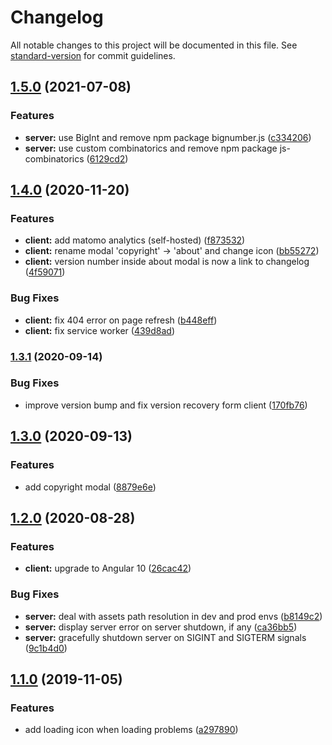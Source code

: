 # Changelog

All notable changes to this project will be documented in this file. See [standard-version](https://github.com/conventional-changelog/standard-version) for commit guidelines.

## [1.5.0](https://github.com/LoicViennois/Project-Euler-Solver/compare/v1.4.0...v1.5.0) (2021-07-08)


### Features

* **server:** use BigInt and remove npm package bignumber.js ([c334206](https://github.com/LoicViennois/Project-Euler-Solver/commit/c334206c2efc3f5ee08caffcbb7825e3303c0123))
* **server:** use custom combinatorics and remove npm package js-combinatorics ([6129cd2](https://github.com/LoicViennois/Project-Euler-Solver/commit/6129cd2c8e10bc8647810754ac564742bbd479e4))

## [1.4.0](https://github.com/LoicViennois/Project-Euler-Solver/compare/v1.3.1...v1.4.0) (2020-11-20)


### Features

* **client:** add matomo analytics (self-hosted) ([f873532](https://github.com/LoicViennois/Project-Euler-Solver/commit/f873532a6c484354503e48d8943130e6f7d201db))
* **client:** rename modal 'copyright' -> 'about' and change icon ([bb55272](https://github.com/LoicViennois/Project-Euler-Solver/commit/bb5527209cd6fba6923c8172f7c3537233833c5a))
* **client:** version number inside about modal is now a link to changelog ([4f59071](https://github.com/LoicViennois/Project-Euler-Solver/commit/4f590718eacc0e6b247afa0d7c4e840b22f92cba))


### Bug Fixes

* **client:** fix 404 error on page refresh ([b448eff](https://github.com/LoicViennois/Project-Euler-Solver/commit/b448eff9481fe4f709dbdae0f0697c94681534f7))
* **client:** fix service worker ([439d8ad](https://github.com/LoicViennois/Project-Euler-Solver/commit/439d8ad27a383d2ba43359bec62c686dfe2d6154))

### [1.3.1](https://github.com/LoicViennois/Project-Euler-Solver/compare/v1.3.0...v1.3.1) (2020-09-14)


### Bug Fixes

* improve version bump and fix version recovery form client ([170fb76](https://github.com/LoicViennois/Project-Euler-Solver/commit/170fb76e6e6c99f6c224f09e9a3c0bb8d1c5e818))

## [1.3.0](https://github.com/LoicViennois/Project-Euler-Solver/compare/v1.2.0...v1.3.0) (2020-09-13)


### Features

* add copyright modal ([8879e6e](https://github.com/LoicViennois/Project-Euler-Solver/commit/8879e6eeea156a9da13dfe71a604f0d4e17b1037))

## [1.2.0](https://github.com/LoicViennois/Project-Euler-Solver/compare/v1.1.0...v1.2.0) (2020-08-28)


### Features

* **client:** upgrade to Angular 10 ([26cac42](https://github.com/LoicViennois/Project-Euler-Solver/commit/26cac429221aa21c4ead638ff3cb779b9b3944fa))


### Bug Fixes

* **server:** deal with assets path resolution in dev and prod envs ([b8149c2](https://github.com/LoicViennois/Project-Euler-Solver/commit/b8149c2af965bfaabd59dee44d2868191d43ae75))
* **server:** display server error on server shutdown, if any ([ca36bb5](https://github.com/LoicViennois/Project-Euler-Solver/commit/ca36bb552782091251b3416b803dfcfb2808bd81))
* **server:** gracefully shutdown server on SIGINT and SIGTERM signals ([9c1b4d0](https://github.com/LoicViennois/Project-Euler-Solver/commit/9c1b4d09fb35c68f4792959608240d7091845a04))

## [1.1.0](https://github.com/LoicViennois/Project-Euler-Solver/compare/v1.0.0...v1.1.0) (2019-11-05)


### Features

* add loading icon when loading problems ([a297890](https://github.com/LoicViennois/Project-Euler-Solver/commit/a2978906764ad45a129c39ca0ce898ebefa25680))
